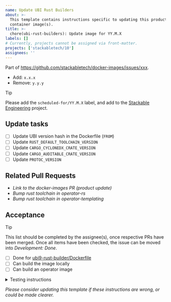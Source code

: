 ```yaml
---
name: Update UBI Rust Builders
about: >-
  This template contains instructions specific to updating this product and/or
  container image(s).
title: >-
  chore(ubi-rust-builders): Update image for YY.M.X
labels: []
# Currently, projects cannot be assigned via front-matter.
projects: ['stackabletech/10']
assignees: ''
---
```


<!--
I don't think we should tie rust bumps to releases - they should be done as
developers need newer versions , which could be multiple times in a release.
If there are no bumps in a release, we can still rely on SecObserve and Renovate
to alert us to security vulnerabilities.
-->
Part of <https://github.com/stackabletech/docker-images/issues/xxx>.

<!--
This gives hints to the person doing the work.
Add/Change/Remove anything that isn't applicable anymore
-->
- Add: `x.x.x`
- Remove: `y.y.y`

> [!TIP]
> Please add the `scheduled-for/YY.M.X` label, and add to the [Stackable Engineering][1] project.
>
> [1]: https://github.com/orgs/stackabletech/projects/10

## Update tasks

- [ ] Update UBI version hash in the Dockerfile (`FROM`)
- [ ] Update `RUST_DEFAULT_TOOLCHAIN_VERSION`
- [ ] Update `CARGO_CYCLONEDX_CRATE_VERSION`
- [ ] Update `CARGO_AUDITABLE_CRATE_VERSION`
- [ ] Update `PROTOC_VERSION`

## Related Pull Requests

- _Link to the docker-images PR (product update)_
- _Bump rust toolchain in operator-rs_
- _Bump rust toolchain in operator-templating_

## Acceptance

> [!TIP]
> This list should be completed by the assignee(s), once respective PRs have been merged. Once all items have been
> checked, the issue can be moved into _Development: Done_.

- [ ] Done for [ubi9-rust-builder/Dockerfile](https://github.com/stackabletech/docker-images/blob/main/ubi9-rust-builder/Dockerfile)
- [ ] Can build the image locally
- [ ] Can build an operator image

<details>
<summary>Testing instructions</summary>

```shell
docker build -t oci.stackable.tech/sdp/ubi9-rust-builder . -f ubi9-rust-builder/Dockerfile

# Change directory into the an operator repository and ensure the image can build
docker build . -f docker/Dockerfile
```

</details>

_Please consider updating this template if these instructions are wrong, or
could be made clearer._
